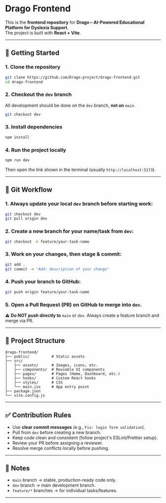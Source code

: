 # Drago Frontend

This is the **frontend repository** for **Drago – AI-Powered Educational Platform for Dyslexia Support**.  
The project is built with **React + Vite**.

---

## 🚀 Getting Started

### 1. Clone the repository
```bash
git clone https://github.com/Drago-project/drago-frontend.git
cd drago-frontend
```

### 2. Checkout the `dev` branch
All development should be done on the `dev` branch, **not on** `main`.

```bash
git checkout dev
```

### 3. Install dependencies
```bash
npm install
```

### 4. Run the project locally
```bash
npm run dev
```

Then open the link shown in the terminal (usually `http://localhost:5173`).

---

## 🌿 Git Workflow

### 1. Always **update your local** `dev` branch before starting work:
```bash
git checkout dev
git pull origin dev
```

### 2. Create a new branch for your name/task from `dev`:
```bash
git checkout -b feature/your-task-name
```

### 3. Work on your changes, then stage & commit:
```bash
git add .
git commit -m "Add: description of your change"
```

### 4. Push your branch to GitHub:
```bash
git push origin feature/your-task-name
```

### 5. Open a **Pull Request (PR)** on GitHub to merge into `dev`.

⚠️ **Do NOT push directly to** `main` or `dev`. Always create a feature branch and merge via PR.

---

## 📂 Project Structure

```
drago-frontend/
├── public/          # Static assets
├── src/
│   ├── assets/      # Images, icons, etc.
│   ├── components/  # Reusable UI components
│   ├── pages/       # Pages (Home, Dashboard, etc.)
│   ├── hooks/       # Custom React hooks
│   ├── styles/      # CSS
│   └── main.jsx     # App entry point
├── package.json
└── vite.config.js
```

---

## ✅ Contribution Rules

* Use **clear commit messages** (e.g., `Fix: login form validation`).
* Pull from `dev` before creating a new branch.
* Keep code clean and consistent (follow project's ESLint/Prettier setup).
* Review your PR before assigning a reviewer.
* Resolve merge conflicts locally before pushing.

---

## 📌 Notes

* `main` branch → stable, production-ready code only.
* `dev` branch → main development branch.
* `feature/*` branches → for individual tasks/features.

---
